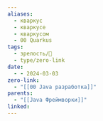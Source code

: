 ```yaml
---
aliases:
  - кваркус
  - кваркусе
  - кваркусом
  - 00 Quarkus
tags:
  - зрелость/🌱
  - type/zero-link
date:
  - - 2024-03-03
zero-link:
  - "[[00 Java разработка]]"
parents:
  - "[[Java Фреймворки]]"
linked:
---
```

